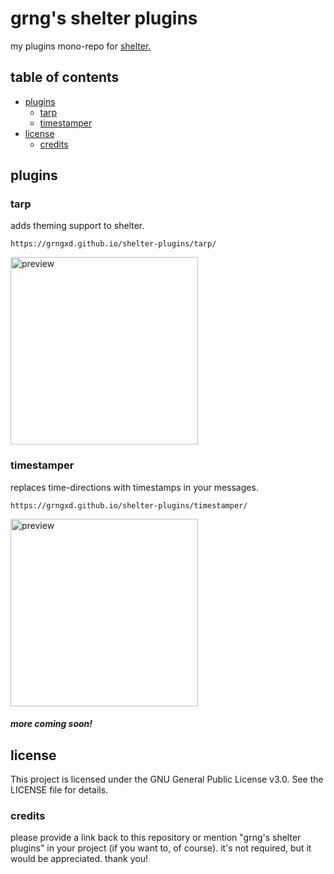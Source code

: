 # grng's shelter plugins

my plugins mono-repo for [shelter.](https://github.com/uwu/shelter)

## table of contents

- [plugins](#plugins)
    - [tarp](#tarp)
    - [timestamper](#timestamper)
- [license](#license)
    - [credits](#credits)

## plugins

### tarp

adds theming support to shelter.

`https://grngxd.github.io/shelter-plugins/tarp/`

<img alt="preview" src="https://us-east-1.tixte.net/uploads/monitrr.likes.cash/Discord_zkbH1yCvEO.gif" width="300px">

### timestamper

replaces time-directions with timestamps in your messages.

`https://grngxd.github.io/shelter-plugins/timestamper/`

<img alt="preview" src="https://us-east-1.tixte.net/uploads/monitrr.likes.cash/Discord_hYOITNHpfM.gif" width="300px">



##### more coming soon!

## license

This project is licensed under the GNU General Public License v3.0. See the LICENSE file for details.

### credits

please provide a link back to this repository or mention "grng's shelter plugins" in your project (if you want to, of course). it's not required, but it would be appreciated. thank you!

